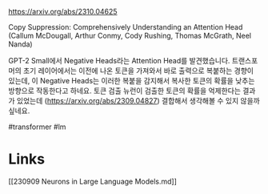 https://arxiv.org/abs/2310.04625

Copy Suppression: Comprehensively Understanding an Attention Head (Callum McDougall, Arthur Conmy, Cody Rushing, Thomas McGrath, Neel Nanda)

GPT-2 Small에서 Negative Heads라는 Attention Head를 발견했습니다. 트랜스포머의 초기 레이어에서는 이전에 나온 토큰을 가져와서 바로 출력으로 복붙하는 경향이 있는데, 이 Negative Heads는 이러한 복붙을 감지해서 복사한 토큰의 확률을 낮추는 방향으로 작동한다고 하네요. 토큰 검출 뉴런이 검출한 토큰의 확률을 억제한다는 결과가 있었는데 (https://arxiv.org/abs/2309.04827) 결합해서 생각해볼 수 있지 않을까 싶네요.

#transformer #lm

# Links

[[230909 Neurons in Large Language Models.md]]